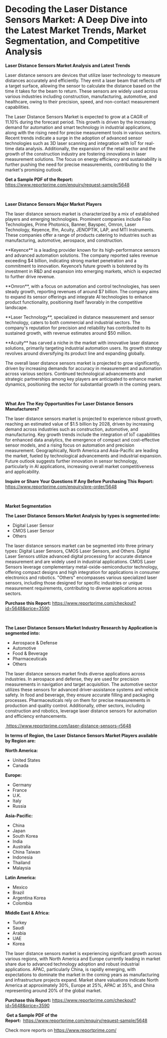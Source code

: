 <p><h1>Decoding the Laser Distance Sensors Market: A Deep Dive into the Latest Market Trends, Market Segmentation, and Competitive Analysis</h1></p><p><strong>Laser Distance Sensors Market Analysis and Latest Trends</strong></p>
<p><p>Laser distance sensors are devices that utilize laser technology to measure distances accurately and efficiently. They emit a laser beam that reflects off a target surface, allowing the sensor to calculate the distance based on the time it takes for the beam to return. These sensors are widely used across various industries including construction, manufacturing, automotive, and healthcare, owing to their precision, speed, and non-contact measurement capabilities.</p><p>The Laser Distance Sensors Market is expected to grow at a CAGR of 11.10% during the forecast period. This growth is driven by the increasing demand for automation and smart technology in industrial applications, along with the rising need for precise measurement tools in various sectors. Recent trends indicate a surge in the adoption of advanced sensor technologies such as 3D laser scanning and integration with IoT for real-time data analysis. Additionally, the expansion of the retail sector and the growth of the construction industry are fostering innovations in laser measurement solutions. The focus on energy efficiency and sustainability is further pushing the need for precise measurements, contributing to the market's promising outlook.</p></p>
<p><strong>Get a Sample PDF of the Report:&nbsp;</strong> <a href="https://www.reportprime.com/enquiry/request-sample/5648?utm_campaign=3087&utm_medium=2&utm_source=Github&utm_content=ia&utm_term=19032025&utm_id=laser-distance-sensors">https://www.reportprime.com/enquiry/request-sample/5648</a></p>
<p>&nbsp;</p>
<p><strong>Laser Distance Sensors Major Market Players</strong></p>
<p><p>The laser distance sensors market is characterized by a mix of established players and emerging technologies. Prominent companies include Fiso Technologies, Prime Photonics, Banner, Bayspec, Omron, Laser Technology, Keyence, Ifm, Acuity, JENOPTIK, LAP, and MTI Instruments. These companies offer a range of products catering to industries such as manufacturing, automotive, aerospace, and construction.</p><p>**Keyence** is a leading provider known for its high-performance sensors and advanced automation solutions. The company reported sales revenue exceeding $4 billion, indicating strong market penetration and a commitment to innovation. Keyence’s future growth is bolstered by its investment in R&D and expansion into emerging markets, which is expected to further drive revenue.</p><p>**Omron**, with a focus on automation and control technologies, has seen steady growth, reporting revenues of around $7 billion. The company aims to expand its sensor offerings and integrate AI technologies to enhance product functionality, positioning itself favorably in the competitive landscape.</p><p>**Laser Technology**, specialized in distance measurement and sensor technology, caters to both commercial and industrial sectors. The company's reputation for precision and reliability has contributed to its sustained growth, with revenue estimates around $50 million.</p><p>**Acuity** has carved a niche in the market with innovative laser distance solutions, primarily targeting industrial automation users. Its growth strategy revolves around diversifying its product line and expanding globally.</p><p>The overall laser distance sensors market is projected to grow significantly, driven by increasing demands for accuracy in measurement and automation across various sectors. Continued technological advancements and strategic partnerships among key players are anticipated to enhance market dynamics, positioning the sector for substantial growth in the coming years.</p></p>
<p>&nbsp;</p>
<p><strong>What Are The Key Opportunities For Laser Distance Sensors Manufacturers?</strong></p>
<p><p>The laser distance sensors market is projected to experience robust growth, reaching an estimated value of $1.5 billion by 2028, driven by increasing demand across industries such as construction, automotive, and manufacturing. Key growth trends include the integration of IoT capabilities for enhanced data analytics, the emergence of compact and cost-effective sensor models, and a rising focus on automation and precision measurement. Geographically, North America and Asia-Pacific are leading the market, fueled by technological advancements and industrial expansion. Future outlook suggests further innovation in sensor technology, particularly in AI applications, increasing overall market competitiveness and applicability.</p></p>
<p><strong>Inquire or Share Your Questions If Any Before Purchasing This Report:</strong> <a href="https://www.reportprime.com/enquiry/pre-order/5648?utm_campaign=3087&utm_medium=2&utm_source=Github&utm_content=ia&utm_term=19032025&utm_id=laser-distance-sensors">https://www.reportprime.com/enquiry/pre-order/5648</a></p>
<p>&nbsp;</p>
<p><strong>Market Segmentation</strong></p>
<p><strong>The Laser Distance Sensors Market Analysis by types is segmented into:</strong></p>
<p><ul><li>Digital Laser Sensor</li><li>CMOS Laser Sensor</li><li>Others</li></ul></p>
<p><p>The laser distance sensors market can be segmented into three primary types: Digital Laser Sensors, CMOS Laser Sensors, and Others. Digital Laser Sensors utilize advanced digital processing for accurate distance measurement and are widely used in industrial applications. CMOS Laser Sensors leverage complementary metal-oxide-semiconductor technology, offering compact designs and high integration for applications in consumer electronics and robotics. "Others" encompasses various specialized laser sensors, including those designed for specific industries or unique measurement requirements, contributing to diverse applications across sectors.</p></p>
<p><strong>Purchase this Report:&nbsp;</strong><a href="https://www.reportprime.com/checkout?id=5648&price=3590&utm_campaign=3087&utm_medium=2&utm_source=Github&utm_content=ia&utm_term=19032025&utm_id=laser-distance-sensors">https://www.reportprime.com/checkout?id=5648&price=3590</a></p>
<p>&nbsp;</p>
<p><strong>The Laser Distance Sensors Market Industry Research by Application is segmented into:</strong></p>
<p><ul><li>Aerospace & Defense</li><li>Automotive</li><li>Food & Beverage</li><li>Pharmaceuticals</li><li>Others</li></ul></p>
<p><p>The laser distance sensors market finds diverse applications across industries. In aerospace and defense, they are used for precision measurements in navigation and target acquisition. The automotive sector utilizes these sensors for advanced driver-assistance systems and vehicle safety. In food and beverage, they ensure accurate filling and packaging processes. Pharmaceuticals rely on them for precise measurements in production and quality control. Additionally, other sectors, including construction and robotics, leverage laser distance sensors for automation and efficiency enhancements.</p></p>
<p><a href="https://www.reportprime.com/laser-distance-sensors-r5648?utm_campaign=3087&utm_medium=2&utm_source=Github&utm_content=ia&utm_term=19032025&utm_id=laser-distance-sensors">&nbsp;https://www.reportprime.com/laser-distance-sensors-r5648</a></p>
<p><strong>In terms of Region, the Laser Distance Sensors Market Players available by Region are:</strong></p>
<p>
    <p> <strong> North America: </strong>
        <ul>
            <li>United States</li>
            <li>Canada</li>
        </ul>
        </p> 
    <p> <strong> Europe: </strong>
        <ul>
            <li>Germany</li>
            <li>France</li>
            <li>U.K.</li>
            <li>Italy</li>
            <li>Russia</li>
        </ul>
        </p> 
    <p> <strong> Asia-Pacific: </strong>
        <ul>
            <li>China</li>
            <li>Japan</li>
            <li>South Korea</li>
            <li>India</li>
            <li>Australia</li>
            <li>China Taiwan</li>
            <li>Indonesia</li>
            <li>Thailand</li>
            <li>Malaysia</li>
        </ul>
        </p> 
    <p> <strong> Latin America: </strong>
        <ul>
            <li>Mexico</li>
            <li>Brazil</li>
            <li>Argentina Korea</li>
            <li>Colombia</li>
        </ul>
        </p> 
    <p> <strong> Middle East & Africa: </strong>
        <ul>
            <li>Turkey</li>
            <li>Saudi</li>
            <li>Arabia</li>
            <li>UAE</li>
            <li>Korea</li>
        </ul>
    </p>
    </p>
<p><p>The laser distance sensors market is experiencing significant growth across various regions, with North America and Europe currently leading in market share due to advanced technology adoption and robust industrial applications. APAC, particularly China, is rapidly emerging, with expectations to dominate the market in the coming years as manufacturing and infrastructure projects expand. Market share valuations indicate North America at approximately 30%, Europe at 25%, APAC at 35%, and China representing around 20% of the global market.</p></p>
<p><strong>Purchase this Report: </strong><a href="https://www.reportprime.com/checkout?id=5648&price=3590&utm_campaign=3087&utm_medium=2&utm_source=Github&utm_content=ia&utm_term=19032025&utm_id=laser-distance-sensors">https://www.reportprime.com/checkout?id=5648&price=3590</a></p>
<p>&nbsp;<strong>Get a Sample PDF of the Report:&nbsp;&nbsp;</strong><a href="https://www.reportprime.com/enquiry/request-sample/5648?utm_campaign=3087&utm_medium=2&utm_source=Github&utm_content=ia&utm_term=19032025&utm_id=laser-distance-sensors">https://www.reportprime.com/enquiry/request-sample/5648</a></p>
<p><strong></strong></p>
<p>Check more reports on <a href="https://www.reportprime.com/?utm_campaign=3087&utm_medium=2&utm_source=Github&utm_content=ia&utm_term=19032025&utm_id=laser-distance-sensors">https://www.reportprime.com/</a></p>